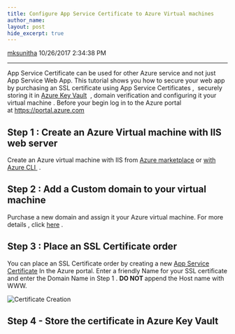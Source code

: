 ```yaml
---
title: Configure App Service Certificate to Azure Virtual machines
author_name: 
layout: post
hide_excerpt: true
---
```

<html><head>
<meta charset="utf-8"/>
</head>
<body>
<div id="page">

<a class="url fn n profile-usercard-hover" href="https://social.msdn.microsoft.com/profile/mksunitha" target="_blank">mksunitha</a>
<time>    10/26/2017 2:34:38 PM</time>
<hr/>
<div id="content"><p class="lf-text-block lf-block">App Service Certificate can be used for other Azure service and not just App Service Web App. This tutorial shows you how to secure your web app by purchasing an SSL certificate using App Service Certificates ,  securely storing it in<span> </span><a href="https://docs.microsoft.com/en-us/azure/key-vault/key-vault-whatis">Azure Key Vault</a>  , domain verification and configuring it your virtual machine . Before your begin log in to the Azure portal at<span> </span><a href="http://portal.azure.com/">https://portal.azure.com</a><span class="lf-thread-btn"></span></p>
<h2>Step 1 : Create an Azure Virtual machine with IIS web server</h2>
Create an Azure virtual machine with IIS from <a href="https://docs.microsoft.com/en-us/azure/virtual-machines/windows/tutorial-secure-web-server#create-a-virtual-machine">Azure marketplace</a> or <a href="https://docs.microsoft.com/en-us/azure/virtual-machines/windows/tutorial-secure-web-server#create-a-virtual-machine">with Azure CLI </a> .
<h2>Step 2 : Add a Custom domain to your virtual machine</h2>
Purchase a new domain and assign it your Azure virtual machine. For more details , click <a href="https://blogs.msdn.microsoft.com/appserviceteam/2017/07/31/assign-app-service-domain-to-azure-vm-or-azure-storage/">here</a> .
<h2 id="step-2---place-an-ssl-certificate-order">Step 3 : Place an SSL Certificate order</h2>
<p class="lf-text-block lf-block">You can place an SSL Certificate order by creating a new<span> </span><a href="https://portal.azure.com/#create/Microsoft.SSL">App Service Certificate</a><span> </span>In the Azure portal. Enter a friendly Name for your SSL certificate and enter the Domain Name in Step 1 . <strong>DO NOT </strong><span>append the Host name with WWW.</span></p>
<img alt="Certificate Creation" src="https://docs.microsoft.com/en-us/azure/app-service/media/app-service-web-purchase-ssl-web-site/createssl.png"/>
<h2 id="step-3---
store-the-certificate-in-azure-key-vault">Step 4 - Store the certificate in Azure Key Vault